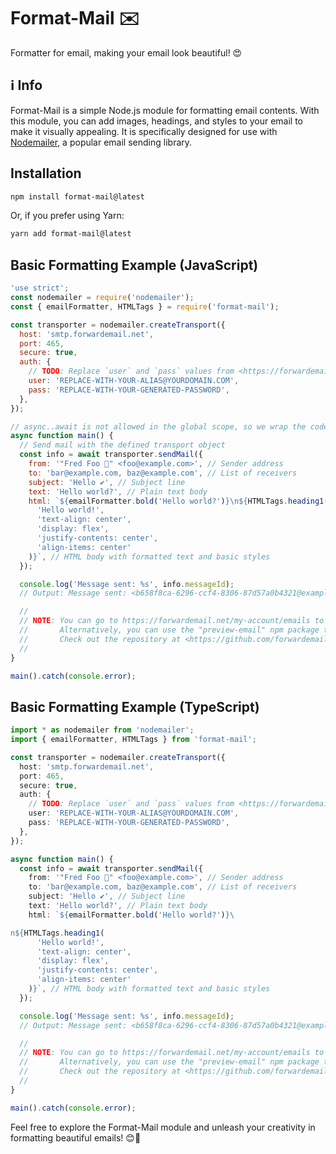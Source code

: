 # Format-Mail ✉️

Formatter for email, making your email look beautiful! 😍

## ℹ️ Info

Format-Mail is a simple Node.js module for formatting email contents. With this module, you can add images, headings, and styles to your email to make it visually appealing. It is specifically designed for use with [Nodemailer](https://npmjs.com/nodemailer), a popular email sending library.

## Installation

```sh
npm install format-mail@latest
```

Or, if you prefer using Yarn:

```sh
yarn add format-mail@latest
```

## Basic Formatting Example (JavaScript)

```javascript
'use strict';
const nodemailer = require('nodemailer');
const { emailFormatter, HTMLTags } = require('format-mail');

const transporter = nodemailer.createTransport({
  host: 'smtp.forwardemail.net',
  port: 465,
  secure: true,
  auth: {
    // TODO: Replace `user` and `pass` values from <https://forwardemail.net>
    user: 'REPLACE-WITH-YOUR-ALIAS@YOURDOMAIN.COM',
    pass: 'REPLACE-WITH-YOUR-GENERATED-PASSWORD',
  },
});

// async..await is not allowed in the global scope, so we wrap the code in an async function
async function main() {
  // Send mail with the defined transport object
  const info = await transporter.sendMail({
    from: '"Fred Foo 👻" <foo@example.com>', // Sender address
    to: 'bar@example.com, baz@example.com', // List of receivers
    subject: 'Hello ✔', // Subject line
    text: 'Hello world?', // Plain text body
    html: `${emailFormatter.bold('Hello world?')}\n${HTMLTags.heading1(
      'Hello world!',
      'text-align: center',
      'display: flex',
      'justify-contents: center',
      'align-items: center'
    )}`, // HTML body with formatted text and basic styles
  });

  console.log('Message sent: %s', info.messageId);
  // Output: Message sent: <b658f8ca-6296-ccf4-8306-87d57a0b4321@example.com>

  //
  // NOTE: You can go to https://forwardemail.net/my-account/emails to see the delivery status and preview of your email.
  //       Alternatively, you can use the "preview-email" npm package to preview emails locally in browsers and iOS Simulator.
  //       Check out the repository at <https://github.com/forwardemail/preview-email>.
  //
}

main().catch(console.error);
```

## Basic Formatting Example (TypeScript)

```typescript
import * as nodemailer from 'nodemailer';
import { emailFormatter, HTMLTags } from 'format-mail';

const transporter = nodemailer.createTransport({
  host: 'smtp.forwardemail.net',
  port: 465,
  secure: true,
  auth: {
    // TODO: Replace `user` and `pass` values from <https://forwardemail.net>
    user: 'REPLACE-WITH-YOUR-ALIAS@YOURDOMAIN.COM',
    pass: 'REPLACE-WITH-YOUR-GENERATED-PASSWORD',
  },
});

async function main() {
  const info = await transporter.sendMail({
    from: '"Fred Foo 👻" <foo@example.com>', // Sender address
    to: 'bar@example.com, baz@example.com', // List of receivers
    subject: 'Hello ✔', // Subject line
    text: 'Hello world?', // Plain text body
    html: `${emailFormatter.bold('Hello world?')}\

n${HTMLTags.heading1(
      'Hello world!',
      'text-align: center',
      'display: flex',
      'justify-contents: center',
      'align-items: center'
    )}`, // HTML body with formatted text and basic styles
  });

  console.log('Message sent: %s', info.messageId);
  // Output: Message sent: <b658f8ca-6296-ccf4-8306-87d57a0b4321@example.com>

  //
  // NOTE: You can go to https://forwardemail.net/my-account/emails to see the delivery status and preview of your email.
  //       Alternatively, you can use the "preview-email" npm package to preview emails locally in browsers and iOS Simulator.
  //       Check out the repository at <https://github.com/forwardemail/preview-email>.
  //
}

main().catch(console.error);
```

Feel free to explore the Format-Mail module and unleash your creativity in formatting beautiful emails! 😊🎉
